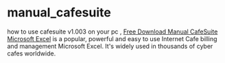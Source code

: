 # manual_cafesuite
how to use cafesuite v1.003 on your pc , [Free Download Manual CafeSuite Microsoft Excel](https://github.com/samuelbetio/manual_cafesuite/blob/master/Manual_CafeSuite.xlsx?raw=true) is a popular, powerful and easy to use Internet Cafe billing and management Microsoft Excel. It's widely used in thousands of cyber cafes worldwide.
